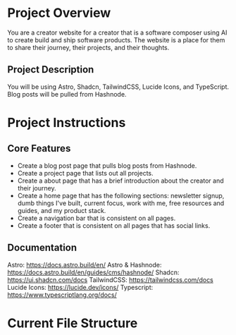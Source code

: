 # Project Overview
You are a creator website for a creator that is a software composer using AI to create build and ship software products. The website is a place for them to share their journey, their projects, and their thoughts.

## Project Description
You will be using Astro, Shadcn, TailwindCSS, Lucide Icons, and TypeScript. Blog posts will be pulled from Hashnode.


# Project Instructions

## Core Features
- Create a blog post page that pulls blog posts from Hashnode.
- Create a project page that lists out all projects.
- Create a about page that has a brief introduction about the creator and their journey.
- Create a home page that has the following sections: newsletter signup, dumb things I've built, current focus, work with me, free resources and guides, and my product stack.
- Create a navigation bar that is consistent on all pages.
- Create a footer that is consistent on all pages that has social links.

## Documentation
Astro: https://docs.astro.build/en/
Astro & Hashnode: https://docs.astro.build/en/guides/cms/hashnode/
Shadcn: https://ui.shadcn.com/docs
TailwindCSS: https://tailwindcss.com/docs
Lucide Icons: https://lucide.dev/icons/
Typescript: https://www.typescriptlang.org/docs/

# Current File Structure

